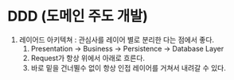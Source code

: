 # DDD (도메인 주도 개발)

1. 레이어드 아키텍쳐 : 관심사를 레이어 별로 분리한 다는 점에서 좋다.
   1. Presentation -> Business -> Persistence -> Database Layer
   2. Request가 항상 위에서 아래로 흐른다.
   3. 바로 밑을 건너뛸수 없이 항상 인접 레이어를 거쳐서 내려갈 수 있다.
